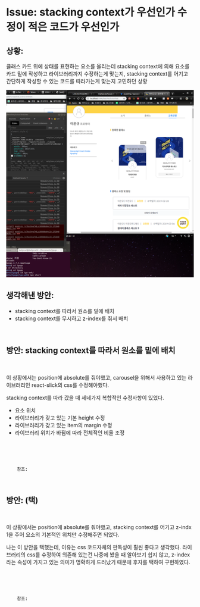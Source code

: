 <!--
author: Dailyscat
purpose: issue arrange
rules:
 (1) 헤더와 문단사이
    <br/>
    <br/>
 (2) 코드가 작성되는 부분은 >로 정리
 (3) 참조는 해당 내용 바로 아래
    <br/>
    <br/>
 (4) 명령어는 bold
 (5) 방안은 ## 안의 과정은 ###
-->

# Issue: stacking context가 우선인가 수정이 적은 코드가 우선인가

## 상황:

클래스 카드 위에 상태를 표현하는 요소를 올리는데 stacking context에 의해 요소를 카드 밑에 작성하고 라이브러리까지 수정하는게 맞는지, stacking context를 어기고 간단하게 작성할 수 있는 코드를 따라가는게 맞는지 고민하던 상황

<img src="image/thinkStackingContext.png">

<br/>

## 생각해낸 방안:
+ stacking context를 따라서 원소를 밑에 배치
+ stacking context를 무시하고 z-index를 줘서 배치


<br/>

## 방안: stacking context를 따라서 원소를 밑에 배치
<br/>

  이 상황에서는 position에 absolute를 줘야했고,
  carousel을 위해서 사용하고 있는 라이브러리인 react-slick의 css를 수정해야했다.

  stacking context를 따라 갔을 때 세네가지 복합적인 수정사항이 있었다.
  - 요소 위치
  - 라이브러리가 갖고 있는 기본 height 수정
  - 라이브러리가 갖고 있는 item의 margin 수정
  - 라이브러리 위치가 바뀜에 따라 전체적인 비율 조정


<br/>
<br/>
<br/>

        참조:

<br/>

## 방안:  (택)
<br/>

  이 상황에서는 position에 absolute를 줘야했고,
  stacking context를 어기고 z-indx 1을 주어 요소의 기본적인
  위치만 수정해주면 되었다.

  나는 이 방안을 택했는데, 이유는 css 코드자체의 판독성이 훨씬 좋다고 생각했다. 라이브러리의 css를 수정하여 의존해 있는건 나중에 봤을 때 알아보기 쉽지 않고, z-index라는 속성이 가지고 있는 의미가 명확하게 드러났기 때문에 후자를 택하여 구현하였다.

<br/>
<br/>
<br/>

        참조:

<br/>

